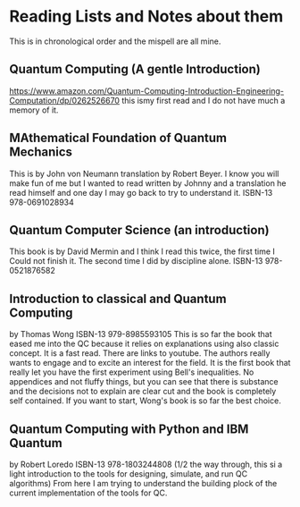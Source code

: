 # Reading Lists and Notes about them

This is in chronological order and the mispell are all mine. 

## Quantum Computing (A gentle Introduction)
https://www.amazon.com/Quantum-Computing-Introduction-Engineering-Computation/dp/0262526670
this ismy first read and I do not have much a memory of it.

## MAthematical Foundation of Quantum Mechanics 
This is by John von Neumann translation by Robert Beyer. I know you will make fun of me but I wanted to read written by Johnny and a translation he read himself and one day I may go back to try to understand it. ISBN-13 978-0691028934

## Quantum Computer Science (an introduction) 
This book is by David Mermin and I think I read this twice, the first time I Could not finish it. The second time I did by discipline alone.  ISBN-13  978-0521876582

## Introduction to classical and Quantum Computing
by Thomas Wong ISBN-13 979-8985593105
This is so far the book that eased me into the QC because it relies on explanations using also classic concept. It is a fast read. There are links to youtube. The authors really wants to engage and to excite an interest for the field. It is the first book that really let you have the first experiment using Bell's inequalities. No appendices and not fluffy things, but you can see that there is substance and the decisions not to explain are clear cut and the book is completely self contained. If you want to start, Wong's book is so far the best choice. 

## Quantum Computing with Python and IBM Quantum 
by Robert Loredo ISBN-13 978-1803244808
(1/2 the way through, this si a light introduction to the tools for designing, simulate, and run QC algorithms) From here I am trying to understand the building plock of the current implementation of the tools for QC. 



